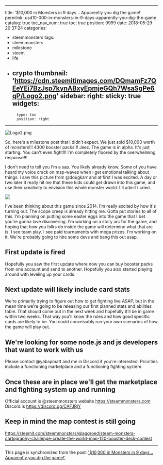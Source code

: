 
---
title: '$10,000 in Monsters in 9 days...  Apparently you dig the game!'
permlink: usd10-000-in-monsters-in-9-days-apparently-you-dig-the-game
catalog: true
toc_nav_num: true
toc: true
position: 9999
date: 2018-05-29 20:37:24
categories:
- steemmonsters
tags:
- steemmonsters
- milestone
- steem
- life
- crypto
thumbnail: 'https://cdn.steemitimages.com/DQmamFz7QEeYEi7BzJsp7kynABxyEpmjeGQh7WsaSgPe6qP/Logo2.png'
sidebar:
    right:
        sticky: true
widgets:
    -
        type: toc
        position: right
---


![Logo2.png](https://cdn.steemitimages.com/DQmamFz7QEeYEi7BzJsp7kynABxyEpmjeGQh7WsaSgPe6qP/Logo2.png)

So, here's a milestone post that I didn't expect.  We just sold $10,000 worth of monsters!!!  4300 booster packs!!!  Jeez. 
 The game is in alpha.  It's just starting.  You can't even fight!!!  I'm completely floored by the overwhelming response!!!

I don't need to tell you I'm a sap.  You likely already know.  Some of you have heard my voice crack on msp-waves when I get emotional talking about things.  I saw this picture from @dougkarr and at first I was excited.  A day or two later it really hit me that these kids could get drawn into this game, and use their creativity to envision this whole monster world.  I'll admit I cried.

![](https://cdn.steemitimages.com/DQmUziauqX8WoB3xPJgtQb3GpZ6NpGkdV7m7Tkmdt3wuisi/image.png)

I've been thinking about this game since 2014.  I'm really excited by how it's turning out.  The scope creep is already hitting me.  Gotta put stories to all of this.  I'm planning on putting some easter eggs into the game that I bet you're gonna love discovering.  I'm working on a story arc for the game, and hoping that how you folks do inside the game will determine what that arc is.  I see team play.  I see paid tournaments with mega prizes.  I'm working on it.  We're probably going to hire some devs and bang this out asap.

## First update is fired

Hopefully you saw the first update where now you can buy booster packs from one account and send to another.  Hopefully you also started playing around with leveling up your cards.

## Next update will likely include card stats

We're primarily trying to figure out how to get fighting live ASAP, but in the mean time we're going to be releasing our first planned stats and abilities table.  That should come out in the next week and hopefully it'll be in game within two weeks.  That way you'll know the rules and how good specific cards are likely to be.  You could conceivably run your own scenarios of how the game will play out.


## We're looking for some node.js and js developers that want to work with us

Please contact @yabapmatt and me in Discord if you're interested.  Priorities include a functioning marketplace and a functioning fighting system.

## Once these are in place we'll get the marketplace and fighting system up and running

Official account is @steemmonsters
website  https://steemmonsters.com
Discord is https://discord.gg/CAFJRjY


## Keep in mind the map contest is still going
https://steemit.com/steemmonsters/@aggroed/steem-monsters-cartography-challenge-create-the-world-map-120-booster-deck-contest

- - -

This page is synchronized from the post: ['$10,000 in Monsters in 9 days...  Apparently you dig the game!'](https://steemit.com/@aggroed/usd10-000-in-monsters-in-9-days-apparently-you-dig-the-game)

